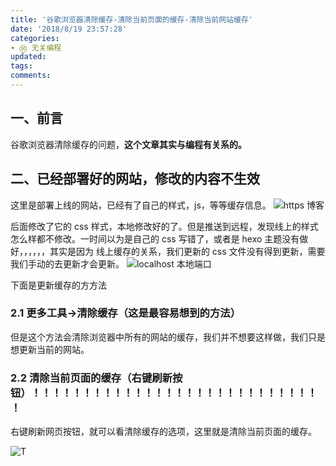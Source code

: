 ```yaml
---
title: '谷歌浏览器清除缓存-清除当前页面的缓存-清除当前网站缓存'
date: '2018/8/19 23:57:28'
categories:
- ㊿ 无关编程
updated:
tags:
comments:
---
```


## 一、前言

谷歌浏览器清除缓存的问题，**这个文章其实与编程有关系的。**

## 二、已经部署好的网站，修改的内容不生效

这里是部署上线的网站，已经有了自己的样式，js，等等缓存信息。
![https 博客](http://liuxmoo.foryung.com/QQ%E5%9B%BE%E7%89%8720190125230806.png)

后面修改了它的 css 样式，本地修改好的了。但是推送到远程，发现线上的样式怎么样都不修改。一时间以为是自己的 css 写错了，或者是 hexo 主题没有做好，，，，，，其实是因为 线上缓存的关系，我们更新的 css 文件没有得到更新，需要我们手动的去更新才会更新。
![localhost 本地端口](http://liuxmoo.foryung.com/QQ%E5%9B%BE%E7%89%8720190125230753.png)

下面是更新缓存的方方法

### 2.1 更多工具->清除缓存（这是最容易想到的方法）

但是这个方法会清除浏览器中所有的网站的缓存，我们并不想要这样做，我们只是想更新当前的网站。

### 2.2 清除当前页面的缓存（右键刷新按钮）！！！！！！！！！！！！！！！！！！！！！！！！！！！！！

右键刷新网页按钮，就可以看清除缓存的选项，这里就是清除当前页面的缓存。

![T](http://liuxmoo.foryung.com/%E5%BE%AE%E4%BF%A1%E6%88%AA%E5%9B%BE_20190125232711.png)